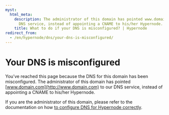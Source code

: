 ```yaml
---
myst:
  html_meta:
    description: The administrator of this domain has pointed www.domain.com to our
      DNS service, instead of appointing a CNAME to his/her Hypernode.
    title: What to do if your DNS is misconfigured? | Hypernode
redirect_from:
  - /en/hypernode/dns/your-dns-is-misconfigured/
---
```


<!-- source: https://support.hypernode.com/en/hypernode/dns/your-dns-is-misconfigured/ -->

# Your DNS is misconfigured

You’ve reached this page because the DNS for this domain has been misconfigured. The administrator of this domain has pointed [www.domain.com](http://www.domain.com) to our DNS service, instead of appointing a CNAME to his/her Hypernode.

If you are the administrator of this domain, please refer to the documentation on how [to configure DNS for Hypernode correctly](how-to-manage-your-dns-settings-for-hypernode.md).
